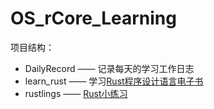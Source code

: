 # OS_rCore_Learning

项目结构：
* DailyRecord —— 记录每天的学习工作日志
* learn_rust —— 学习[Rust程序设计语言电子书](https://kaisery.github.io/trpl-zh-cn/)
* rustlings —— [Rust小练习](https://github.com/rust-lang/rustlings)


